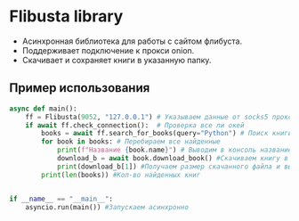 # Flibusta library
- Асинхронная библиотека для работы с сайтом флибуста.
- Поддерживает подключение к прокси onion. 
- Скачивает и сохраняет книги в указанную папку.

## Пример использования

```python 
async def main():
    ff = Flibusta(9052, "127.0.0.1") # Указываем данные от socks5 прокси tor
    if await ff.check_connection():  # Проверка все ли окей
        books = await ff.search_for_books(query="Python") # Поиск книги по запросу "Python"
        for book in books: # Перебираем все найденные 
            print(f"Название {book.name}") # Выводим в консоль название книги
            download_b = await book.download_book() #Скачиваем книгу в дефолтную папку - downloads
            print(download_b[1]) #Получаем размер скачанного файла и выводим в консоль
        print(len(books)) #Кол-во найденных книг


if __name__ == "__main__":
    asyncio.run(main()) #Запускаем асинхронно 

```
